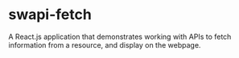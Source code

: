 # swapi-fetch
A React.js application that demonstrates working with APIs to fetch information from a resource, and display on the webpage.
